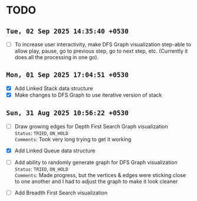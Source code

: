 
# TODO

## `Tue, 02 Sep 2025 14:35:40 +0530`

- [ ] To increase user interactivity, make DFS Graph visualization step-able to
  allow play, pause, go to previous step, go to next step, etc. (Currently it
  does all the processing in one go).

## `Mon, 01 Sep 2025 17:04:51 +0530`

- [x] Add Linked Stack data structure
- [x] Make changes to DFS Graph to use iterative version of stack

## `Sun, 31 Aug 2025 10:56:22 +0530`

- [ ] Draw growing edges for Depth First Search Graph visualization  
    `Status`: `TRIED`, `ON_HOLD`  
    `Comments`: Took very long trying to get it working
- [x] Add Linked Queue data structure
- [ ] Add ability to randomly generate graph for DFS Graph visualization  
    `Status`: `TRIED`, `ON_HOLD`  
    `Comments`: Made progress, but the vertices & edges were sticking close to one
    another and I had to adjust the graph to make it look cleaner
- [ ] Add Breadth First Search visualization

